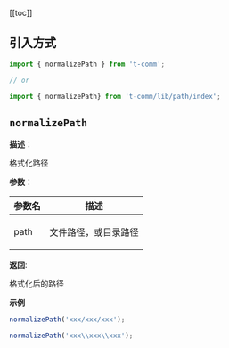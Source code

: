 [[toc]]

## 引入方式

```ts
import { normalizePath } from 't-comm';

// or

import { normalizePath} from 't-comm/lib/path/index';
```


## `normalizePath` 


**描述**：<p>格式化路径</p>

**参数**：


| 参数名 | 描述 |
| --- | --- |
| path | <p>文件路径，或目录路径</p> |

**返回**: <p>格式化后的路径</p>

**示例**

```ts
normalizePath('xxx/xxx/xxx');

normalizePath('xxx\\xxx\\xxx');
```
